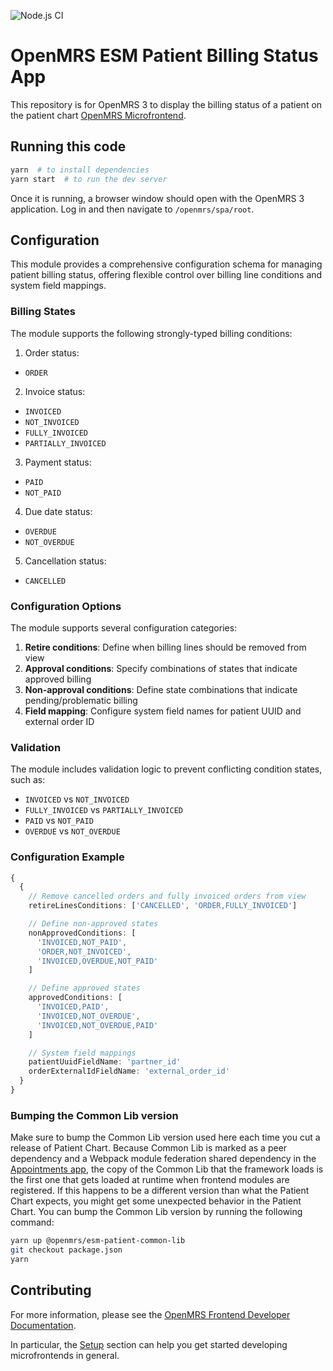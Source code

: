 ![Node.js CI](https://github.com/openmrs/openmrs-esm-patient-billing-status-app/workflows/Node.js%20CI/badge.svg)

# OpenMRS ESM Patient Billing Status App

This repository is for OpenMRS 3 to display the billing status of a patient on the patient chart
[OpenMRS Microfrontend](https://wiki.openmrs.org/display/projects/OpenMRS+3.0%3A+A+Frontend+Framework+that+enables+collaboration+and+better+User+Experience).

## Running this code

```sh
yarn  # to install dependencies
yarn start  # to run the dev server
```

Once it is running, a browser window should open with the OpenMRS 3 application. Log in and then navigate
to `/openmrs/spa/root`.

## Configuration

This module provides a comprehensive configuration schema for managing patient billing status, offering flexible control
over billing line conditions and system field mappings.

### Billing States

The module supports the following strongly-typed billing conditions:

1. Order status:

- `ORDER`

2. Invoice status:

- `INVOICED`
- `NOT_INVOICED`
- `FULLY_INVOICED`
- `PARTIALLY_INVOICED`

3. Payment status:

- `PAID`
- `NOT_PAID`

4. Due date status:

- `OVERDUE`
- `NOT_OVERDUE`

5. Cancellation status:

- `CANCELLED`

### Configuration Options

The module supports several configuration categories:

1. **Retire conditions**: Define when billing lines should be removed from view
2. **Approval conditions**: Specify combinations of states that indicate approved billing
3. **Non-approval conditions**: Define state combinations that indicate pending/problematic billing
4. **Field mapping**: Configure system field names for patient UUID and external order ID

### Validation

The module includes validation logic to prevent conflicting condition states, such as:

- `INVOICED` vs `NOT_INVOICED`
- `FULLY_INVOICED` vs `PARTIALLY_INVOICED`
- `PAID` vs `NOT_PAID`
- `OVERDUE` vs `NOT_OVERDUE`

### Configuration Example

```typescript
{
  {
    // Remove cancelled orders and fully invoiced orders from view
    retireLinesConditions: ['CANCELLED', 'ORDER,FULLY_INVOICED']

    // Define non-approved states
    nonApprovedConditions: [
      'INVOICED,NOT_PAID',
      'ORDER,NOT_INVOICED',
      'INVOICED,OVERDUE,NOT_PAID'
    ]

    // Define approved states
    approvedConditions: [
      'INVOICED,PAID',
      'INVOICED,NOT_OVERDUE',
      'INVOICED,NOT_OVERDUE,PAID'
    ]

    // System field mappings
    patientUuidFieldName: 'partner_id'
    orderExternalIdFieldName: 'external_order_id'
  }
}
```

### Bumping the Common Lib version

Make sure to bump the Common Lib version used here each time you cut a release of Patient Chart. Because Common Lib is
marked as a peer dependency and a Webpack module federation shared dependency in
the [Appointments app](packages/esm-appointments-app/package.json), the copy of the Common Lib that the framework loads
is the first one that gets loaded at runtime when frontend modules are registered. If this happens to be a different
version than what the Patient Chart expects, you might get some unexpected behavior in the Patient Chart. You can bump
the Common Lib version by running the following command:

```sh
yarn up @openmrs/esm-patient-common-lib
git checkout package.json
yarn
```

## Contributing

For more information, please see
the [OpenMRS Frontend Developer Documentation](https://openmrs.github.io/openmrs-esm-core/#/).

In particular, the [Setup](https://openmrs.github.io/openmrs-esm-core/#/getting_started/setup) section can help you get
started developing microfrontends in general.
